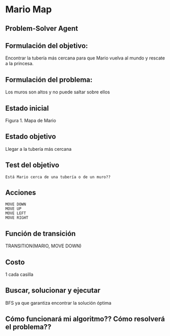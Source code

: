 # Mario Map

## Problem-Solver Agent

## Formulación del objetivo: 
Encontrar la tubería más cercana para que Mario vuelva al mundo y rescate a la princesa.

## Formulación del problema:
Los muros son altos y no puede saltar sobre ellos

## Estado inicial
Figura 1. Mapa de Mario

## Estado objetivo
Llegar a la tubería más cercana

## Test del objetivo
	Está Mario cerca de una tubería o de un muro??

## Acciones
	MOVE DOWN
	MOVE UP
	MOVE LEFT
	MOVE RIGHT

## Función de transición
TRANSITION(MARIO, MOVE DOWN)

## Costo
1 cada casilla

## Buscar, solucionar y ejecutar
BFS ya que garantiza encontrar la solución óptima

## Cómo funcionará mi algoritmo?? Cómo resolverá el problema??

